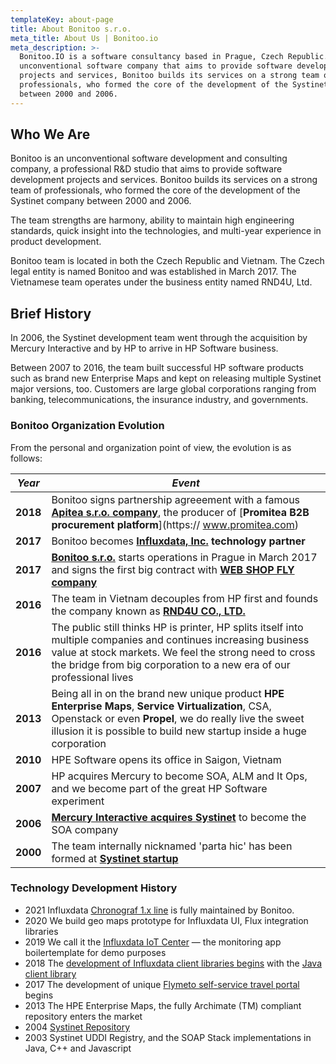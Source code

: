 ```yaml
---
templateKey: about-page
title: About Bonitoo s.r.o.
meta_title: About Us | Bonitoo.io
meta_description: >-
  Bonitoo.IO is a software consultancy based in Prague, Czech Republic. An
  unconventional software company that aims to provide software development
  projects and services, Bonitoo builds its services on a strong team of
  professionals, who formed the core of the development of the Systinet company
  between 2000 and 2006.
---
```


## Who We Are

Bonitoo is an unconventional software development and consulting company, a
professional R&D studio that aims to provide software development projects and
services. Bonitoo builds its services on a strong team of professionals, who
formed the core of the development of the Systinet company between 2000 and
2006.

The team strengths are harmony, ability to maintain high engineering standards,
quick insight into the technologies, and multi-year experience in product
development.

Bonitoo team is located in both the Czech Republic and Vietnam. The Czech legal
entity is named Bonitoo and was established in March 2017. The Vietnamese team
operates under the business entity named RND4U, Ltd.

## Brief History

In 2006, the Systinet development team went through the acquisition by
Mercury Interactive and by HP to arrive in HP Software business.

Between 2007 to 2016, the team built successful HP software
products such as brand new Enterprise Maps and kept on releasing multiple
Systinet major versions, too. Customers are large global corporations ranging
from banking, telecommunications, the insurance industry, and governments.

### Bonitoo Organization Evolution

From the personal and organization point of view, the evolution is as follows:

|  *Year*  | *Event* |
|----------|----------|
| **2018** | Bonitoo signs partnership agreeement with a famous [**Apitea s.r.o. company**](https://www.apitea.com), the producer of [**Promitea B2B procurement platform**](https:// www.promitea.com) |
| **2017** | Bonitoo becomes [**Influxdata, Inc.**](https://www.influxdata.com) **technology partner** |
| **2017** | [**Bonitoo s.r.o.**](/) starts operations in Prague in March 2017 and signs the first big contract with [**WEB SHOP FLY company**](https://www.webshopfly.com/) |
| **2016** | The team in Vietnam decouples from HP first and founds the company known as [**RND4U CO., LTD.**](https://www.rnd4u.com) |
| **2016** | The public still thinks HP is printer, HP splits itself into multiple companies and continues increasing business value at stock markets. We feel the strong need to cross the bridge from big corporation to a new era of our professional lives |
| **2013** | Being all in on the brand new unique product **HPE Enterprise Maps**, **Service Virtualization**, CSA, Openstack or even **Propel**, we do really live the sweet illusion it is possible to build new startup inside a huge corporation |
| **2010** | HPE Software opens its office in Saigon, Vietnam |
| **2007** | HP acquires Mercury to become SOA, ALM and It Ops, and we become part of the great HP Software experiment |
| **2006** | [**Mercury Interactive acquires Systinet**](https://www.computerworld.com/article/2561292/troubled-mercury-interactive-to-buy-systinet.html) to become the SOA company |
| **2000** | The team internally nicknamed 'parta hic' has been formed at [**Systinet startup**](https://www.linkedin.com/company/systinet) |

### Technology Development History

* 2021 Influxdata [Chronograf 1.x line](https://github.com/influxdata/chronograf) is fully maintained by Bonitoo.
* 2020 We build geo maps prototype for Influxdata UI, Flux integration libraries
* 2019 We call it the [Influxdata IoT Center](https://github.com/bonitoo-io/iot-center) &mdash; the monitoring app boilertemplate for demo purposes
* 2018 The [development of Influxdata client libraries begins](https://github.com/bonitoo-io/) with the [Java client library](https://github.com/influxdata/influxdb-client-java)
* 2017 The development of unique [Flymeto self-service travel portal](https://www.flymeto.com) begins
* 2013 The HPE Enterprise Maps, the fully Archimate (TM) compliant repository enters the market
* 2004 [Systinet Repository](https://www.oasis-open.org/committees/download.php/17235/Systinet%20Registry%20NASA%20Presentation%203-15-06.pdf)
* 2003 Systinet UDDI Registry, and the SOAP Stack implementations in Java, C++ and Javascript
